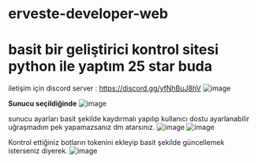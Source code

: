 # erveste-developer-web 
# basit bir geliştirici kontrol sitesi python ile yaptım 25 star buda
iletişim için discord server : https://discord.gg/yfNhBuJ8hV
![image](https://github.com/KhontWasHere/erveste-developer-web/assets/82388102/8a1f40c6-32cb-40e0-b5c4-866db8958fcd)

**Sunucu seçildiğinde**
![image](https://github.com/KhontWasHere/erveste-developer-web/assets/82388102/05df1332-929f-41a5-8ced-148343e4c66c)

sunucu ayarları basit şekilde kaydırmalı yapılıp kullanıcı dostu ayarlanabilir uğraşmadım pek yapamazsanız dm atarsınız.
![image](https://github.com/KhontWasHere/erveste-developer-web/assets/82388102/7493b134-acd3-4db8-8a3f-6cb0e0edd305)
![image](https://github.com/KhontWasHere/erveste-developer-web/assets/82388102/03acc29a-7830-4a79-a221-0eff0f65b5a5)

Kontrol ettiğiniz botların tokenini ekleyip basit şekilde güncellemek isterseniz diyerek.
![image](https://github.com/KhontWasHere/erveste-developer-web/assets/82388102/79c83a0e-0a21-4b66-9a5c-0c02cb903a9b)
